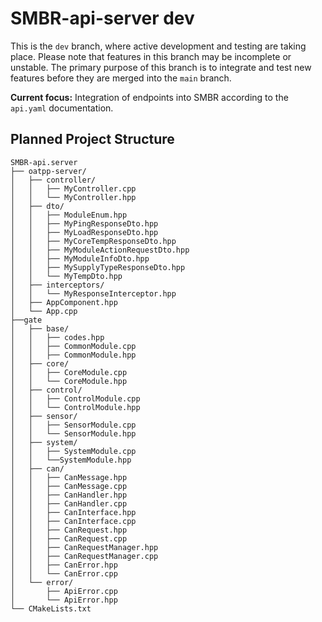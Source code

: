 # SMBR-api-server dev
This is the `dev` branch, where active development and testing are taking place. Please note that features in this branch may be incomplete or unstable. The primary purpose of this branch is to integrate and test new features before they are merged into the `main` branch.

**Current focus:** Integration of endpoints into SMBR according to the `api.yaml` documentation.

## Planned Project Structure
```
SMBR-api.server
├── oatpp-server/
│   ├── controller/                       
│   │   ├── MyController.cpp
│   │   └── MyController.hpp
│   ├── dto/
│   │   ├── ModuleEnum.hpp             
│   │   ├── MyPingResponseDto.hpp           
│   │   ├── MyLoadResponseDto.hpp          
│   │   ├── MyCoreTempResponseDto.hpp                  
│   │   ├── MyModuleActionRequestDto.hpp       
│   │   ├── MyModuleInfoDto.hpp               
│   │   ├── MySupplyTypeResponseDto.hpp             
│   │   └── MyTempDto.hpp        
│   ├── interceptors/
│   │   └── MyResponseInterceptor.hpp
│   ├── AppComponent.hpp
│   └── App.cpp                      
├──gate
│   ├── base/
│   │   ├── codes.hpp
│   │   ├── CommonModule.cpp   
│   │   ├── CommonModule.hpp
│   ├── core/
│   │   ├── CoreModule.cpp               
│   │   └── CoreModule.hpp
│   ├── control/
│   │   ├── ControlModule.cpp             
│   │   └── ControlModule.hpp
│   ├── sensor/
│   │   ├── SensorModule.cpp             
│   │   └── SensorModule.hpp
│   ├── system/
│   │   ├── SystemModule.cpp             
│   │   └──SystemModule.hpp             
│   ├── can/
│   │   ├── CanMessage.hpp               
│   │   ├── CanMessage.cpp               
│   │   ├── CanHandler.hpp               
│   │   ├── CanHandler.cpp               
│   │   ├── CanInterface.hpp                   
│   │   ├── CanInterface.cpp                   
│   │   ├── CanRequest.hpp               
│   │   ├── CanRequest.cpp               
│   │   ├── CanRequestManager.hpp        
│   │   ├── CanRequestManager.cpp        
│   │   ├── CanError.hpp                 
│   │   └── CanError.cpp                 
│   └── error/
│       ├── ApiError.cpp                 
│       └── ApiError.hpp                                   
└── CMakeLists.txt  
```

